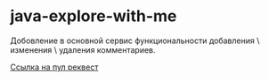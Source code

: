 # java-explore-with-me
Добовление в основной сервис функциональности добавления \ изменения \ удаления комментариев.

[Ссылка на пул реквест](https://github.com/SinitsaBogdan/java-explore-with-me/pull/3)